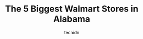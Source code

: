---
layout: ampstory
image: https://i0.wp.com/www.statenavi.com/wp-content/uploads/2023/05/walmart-supercenter-0-in-alabama-1685168855.png?resize=640,853
author: techidn
featured: false
description: If you happen to be in Alabama, USA, and looking for a massive Walmart store to fulfill your shopping needs, youre in luck! Weve compiled a list of the top five Largest Walmart locations i
title: The 5 Biggest Walmart Stores in Alabama
cover:
   title: The 5 Biggest Walmart Stores in Alabama
   subtitle: STATENAVI
   background: https://www.statenavi.com/wp-content/uploads/2023/05/walmart-supercenter-0-in-alabama-1685168855.png

pages: 
 - layout: thirds
   top: <h1>#1 Walmart Supercenter</h1>
   bottom: "<p>Ive been striking gold with these WalmartsAnother really nice one right hereVery clean and well stocked … Really organized tooEmployees was really nice alsoWill defi</p>"
   background: https://www.statenavi.com/wp-content/uploads/2023/05/walmart-supercenter-1-in-alabama-1685168858.jpeg
   backgroundblur: true
 - layout: thirds
   top: <h1>#2 Walmart Supercenter</h1>
   bottom: "<p>Picked up order placed online the day before. This was the first time Ive done this and it is FANTASTIC! I received everything I ordered and Ill definitely be doing thi</p>"
   background: https://www.statenavi.com/wp-content/uploads/2023/05/walmart-supercenter-2-in-alabama-1685168858.jpeg
   cta:
      link: https://www.statenavi.com/the-5-biggest-walmart-stores-in-alabama/
      text: The 5 Biggest Walmart Stores in Alabama
 - layout: thirds
   top: <h1>#3 Walmart Supercenter</h1>
   bottom: "<p>1501 Skyland E Blvd, Tuscaloosa, AL 35405, United States</p>"
   background: https://www.statenavi.com/wp-content/uploads/2023/05/walmart-supercenter-3-in-alabama-1685168858.png
   cta:
      link: https://www.statenavi.com/the-5-biggest-walmart-stores-in-alabama/
      text: The 5 Biggest Walmart Stores in Alabama
 - layout: thirds
   top: <h1>#4 Walmart Supercenter</h1>
   bottom: "<p>890 Odum Rd, Gardendale, AL 35071, United States</p>"
   background: https://images.unsplash.com/photo-1484589065579-248aad0d8b13?ixlib=rb-4.0.3&ixid=MnwxMjA3fDB8MHxwaG90by1wYWdlfHx8fGVufDB8fHx8&auto=format&fit=crop&w=640&h=853&q=80
   cta:
      link: https://www.statenavi.com/the-5-biggest-walmart-stores-in-alabama/
      text: The 5 Biggest Walmart Stores in Alabama
 - layout: thirds
   top: <h1>#5 Walmart Supercenter</h1>
   bottom: "<p>1011 US Hwy 72 E, Athens, AL 35611, United States</p>"
   background: https://images.unsplash.com/photo-1597773150796-e5c14ebecbf5?ixlib=rb-4.0.3&ixid=MnwxMjA3fDB8MHxwaG90by1wYWdlfHx8fGVufDB8fHx8&auto=format&fit=crop&w=640&h=853&q=80
   cta:
      link: https://www.statenavi.com/the-5-biggest-walmart-stores-in-alabama/
      text: The 5 Biggest Walmart Stores in Alabama
 - layout: thirds
   top: <h1>#6 Walmart Supercenter</h1>
   bottom: "<p>2900 Pepperell Pkwy, Opelika, AL 36801, United States</p>"
   background: https://images.unsplash.com/photo-1574169208507-84376144848b?ixlib=rb-4.0.3&ixid=MnwxMjA3fDB8MHxwaG90by1wYWdlfHx8fGVufDB8fHx8&auto=format&fit=crop&w=640&h=853&q=80
   cta:
      link: https://www.statenavi.com/the-5-biggest-walmart-stores-in-alabama/
      text: The 5 Biggest Walmart Stores in Alabama
 - layout: thirds
   top: <h1>#7 Walmart Supercenter</h1>
   bottom: "<p>1095 Industrial Pkwy, Saraland, AL 36571, United States</p>"
   background: https://images.unsplash.com/photo-1615749413727-825b59a857b5?ixlib=rb-4.0.3&ixid=MnwxMjA3fDB8MHxwaG90by1wYWdlfHx8fGVufDB8fHx8&auto=format&fit=crop&w=640&h=853&q=80
   cta:
      link: https://www.statenavi.com/the-5-biggest-walmart-stores-in-alabama/
      text: The 5 Biggest Walmart Stores in Alabama
 - layout: thirds
   middle: Continue reading...
   background: https://images.unsplash.com/photo-1515405295579-ba7b45403062?ixlib=rb-4.0.3&ixid=MnwxMjA3fDB8MHxwaG90by1wYWdlfHx8fGVufDB8fHx8&auto=format&fit=crop&w=640&h=853&q=80
   cta:
      link: https://www.statenavi.com/the-5-biggest-walmart-stores-in-alabama/
      text: The 5 Biggest Walmart Stores in Alabama
      
---
